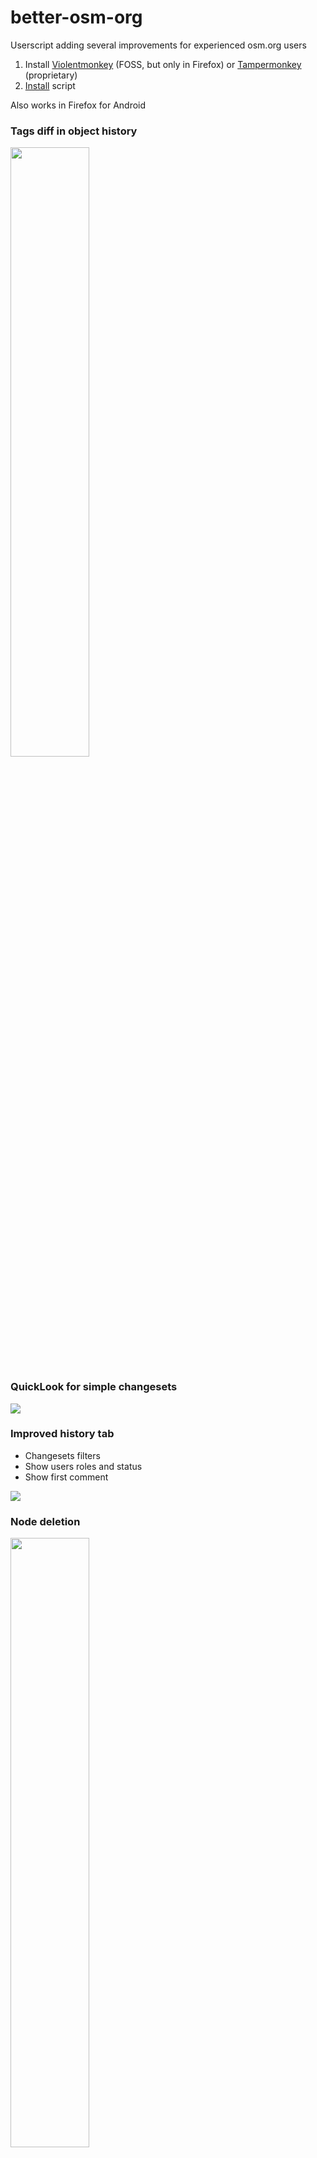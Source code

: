 # better-osm-org

Userscript adding several improvements for experienced osm.org users

1. Install [Violentmonkey](https://violentmonkey.github.io/) (FOSS, but only in Firefox) or [Tampermonkey](https://www.tampermonkey.net) (proprietary)
2. [Install](https://raw.githubusercontent.com/deevroman/better-osm-org/master/better-osm-org.user.js) script

Also works in Firefox for Android

### Tags diff in object history

  <img src="img/diff.png" width="50%">

### QuickLook for simple changesets

  <img src="img/changeset-quicklook.jpg">

### Improved history tab

- Changesets filters
- Show users roles and status
- Show first comment

<img src="img/changesets-filter.png">

### Node deletion

  <img src="img/delete.png" width="50%">

### Satellite layer

  <img src="img/notes-sat.jpg" width="50%">

### Stat HDYC in profile (Firefox only)

  <img src="img/hdyc.jpg" width="50%">

### Dark mode for map and iD

<img src="img/dark-map.png" width="50%">

<img src="img/dark-id.png" width="50%">

Based on [OpenStreetMap Dark Theme by AlexPS](https://userstyles.world/style/15596/openstreetmap-dark-theme)

### Edit war detector

<img src="img/edit-war-detector.png" width="50%">

### Display photos and traces in notes

<img src="img/photos-and-traces-in-notes.png" width="50%">

Photos are also displayed in the tags `panoramax=*` and `wikimedia_commons=*`

### Hotkeys

- `<` `>` for user changesets
- `N` — on/off notes layer
- `D` — on/off Map Data layer
- `G` — on/off GPS tracks layer
- `S` — on/off satellite layer (Firefox only)
- `H` — open object history
- `1` — open first version of object
- `Z` — zoom to changeset/object bbox
- `E` — Open editor
- `8`/`9` — prev/next map position
- `O`— open OSMCha
- `shift` + `O` — open Achavi

Experimental hotkeys:
- `K` `L` — navigation between changeset elements
- `J` — open objects from changesets in JOSM
- `shift` + `J` — open objects from changesets in Level0
- `shift` + `L` — pan to current location
- `shift` + `H` — open My changesets
- `Y` — open Yandex.Panoramas
- `shift` + `E` — open second editor
- `shift` + `N` — create new note
- `C` — Open changeset of object version
- `Q` — Close sidebar
- `shift + Z` — pan to real changeset bbox (without relations bboxes)
- `0` — zoom to global view
- ` — hide geometry from map
- `T` — toggle between compact and full tags diff mode
- `U` — open user profile
- `shift` + `U` — open your profile
- `shift` + `/` — search with Overpass
- `shift` + `M` — send messega to user
- `atl` + `C` — copy map center coordinates

### Other

- [x] Changeset revert button
- [x] OSMCha dis/likes
- [x] Display way/relation versions

- [x] Search deleted author of changeset
- [x] Template responses when closing notes/changeset 👌/ 👋
+ [x] Add Rapid into Edit menu

- Mass actions with changesets
-
    + [x] mass revert via osm-revert
-
    + [x] copy ids for JOSM
-
    + [x] via remote control JOSM
-
    + [x] load 300 changeset
-
    + [x] open multiple changesets on one page 
- [x] Highlight `fixme=*`, `note=*`
- [x] opening_hours validator
- [x] Render `direction=*`, `type=restriction`
- [x] Resizable sidebar
- [x] Settings
- [x] Hide active note highlight
- [x] Click on time for show ISO-time
- [x] Open external links in new tab 
- Clickable:
- + [x] ID and names in object header
- + [x] Hashtags in changeset comment
- + [x] Changeset IDs in comments
- + [x] `revert:id`, `closed:note`, `redacted_changesets` key in changeset
- + [x] `panoramax=*`, `mapillary=*` tags
- [x] Display GPS photos and tracks in StreetComplete notes
- [x] Display photos from Panoramax and Wikimedia Commons in tags
- [x] Display GPS-tracks
- [x] Shortening long URLs in comments: https://www.openstreetmap.org → osm.org
- [x] Shortening `v:`, `ideditor:` keys in changesets tags and hide `host=https://www.openstreetmap.org/edit`
- [x] Display number of comments to changesets on the map item page
- [x] Display the user's previous usernames (via [OSM User Names Database](https://github.com/zverik/whosthat))
- Bypass OSMF Redactions
- + [x] Show redacted tags
- + [ ] Show redacted geometry 
- [ ] taginfo: new overpass links
- + [x] search relation roles
- + [x] search keys on Key length page
- File viewer via Drag&Drop β
- + [x] geotagged photos
- + [x] .gpx
- + [x] .geojson
- + [x] .osm
- Notes filters:
- + [x] by user
- + [x] by word
- + [x] by status
- Geometry
- + [x] Ruler
- + [ ] Calc area size
- + [ ] Copy coordinates in multiple formats

### Ideas

- [ ] in-browser reverter
- [ ] Changesets feed like who did it
- [ ] Jump to overpass from tags
- [ ] Custom links to geo services (like OSM Smart Menu) 
- [ ] Mark reviewed changesets
- [ ] Public transport viewer and validator
- [ ] Collapse name tags
- [ ] Integrate https://github.com/Zverik/osmtags-editor
- [ ] Edit tags in Overpass Turbo
- [ ] Tutorial
- [ ] {{bbox}} on/off in Overpass Turbo
- [ ] Improve data view
- + [ ] Hide ways
- + [ ] Filters
- + [ ] Colors
- [ ] Localization
- [ ] Improve search
-
  + [ ] Filter by object type
-
  + [ ] Improve default zoom
-
  + [ ] Photon?
-
  + [x] Overpass (`shift` + `/`)
- [ ] Custom layers and overlays
-
    + [ ] Strava for iD (Hard, need workaround for overzoom)
    + [ ] Any layers on main page
- [ ] Show nearest example for map legend
- [ ] website & iD helper for translator (open search query into translation platform)
- [ ] show in quick look the base way tag
- [ ] Fast tags copy from wiki

Maybe

- [ ] Support OpenHistoricalMap
- [ ] Move object from OSM into OpenHistoricalMap
- [ ] Bookmarks on map (like Organic Maps)

### Other

- [Discussion on forum](https://community.openstreetmap.org/t/better-osm-org-a-script-that-adds-useful-little-things-to-osm-org/121670)
- [OSM Wiki](https://wiki.openstreetmap.org/wiki/Better-osm-org)
- [Greasy Fork](https://greasyfork.org/en/scripts/517486-better-osm-org)
- [Issues](https://github.com/deevroman/better-osm-org/issues?q=sort%3Aupdated-desc+is%3Aissue+is%3Aopen)
- [Mastodon](https://en.osm.town/@foxy)

### Other extensions
- [OpenStreetMap Tags Editor](https://github.com/Zverik/osmtags-editor)
- [OpenStreetMap Human-readable Wikidata](https://community.openstreetmap.org/t/announcing-human-readable-wikidata-browser-plugins-for-openstreetmap-org/108180)

### Projects that are used directly or indirectly in the script

- [Bookmarklet helpers for resolving OSM Notes](https://community.openstreetmap.org/t/bookmarklet-helpers-for-resolving-osm-notes/105805/1)
- [exif-js](https://github.com/exif-js/exif-js) — to read the coordinates of the photos that you drag using Drag&Drop
- [ESRI](https://wiki.openstreetmap.org/wiki/Esri) — Satellite images
- [GM_config](https://github.com/sizzlemctwizzle/GM_config) — settings framework for UserScripts
- [LetItSnow](https://github.com/DevBubba/Bookmarklets/blob/main/Screen/LetItSnow.js) — Easter New Year's Egg
- [Lucide](https://lucide.dev/icons/diff) — for changes count icon on /history page, copy button icon and filter icon
- [opening_hours.js](https://github.com/opening-hours/opening_hours.js) — for opening_hours tags validation
- [OpenStreetMap Dark Theme](https://userstyles.world/style/15596/openstreetmap-dark-theme) — dark theme was the foundation based on this style
- [OpenStreetMap Statistics](https://github.com/piebro/openstreetmap-statistics) — The script uses the rules from this project to normalize the names of OSM editors
- [OSMBuilding](https://github.com/Beakerboy/OSMBuilding) — 3D viewer for buildings
- [osmtogeojson](https://github.com/tyrasd/osmtogeojson) — converts OSM data to GeoJSON
- [osm-auth](https://github.com/osmlab/osm-auth) — for authentication with OpenStreetMap
- [SVG Spinners](https://github.com/n3r4zzurr0/svg-spinners) — for more beautiful spinner when you upload edits in iD in dark mode
- [Wikimedia Commons](https://wiki.openstreetmap.org/wiki/Relation:restriction#Road_signs) — source for road signs SVGs 
- ...

p.s. External libraries are hosted in fork repositories (if possible) controlled by me, and imported with [Subresource Integrity](https://www.tampermonkey.net/documentation.php#api:Subresource_Integrity)
